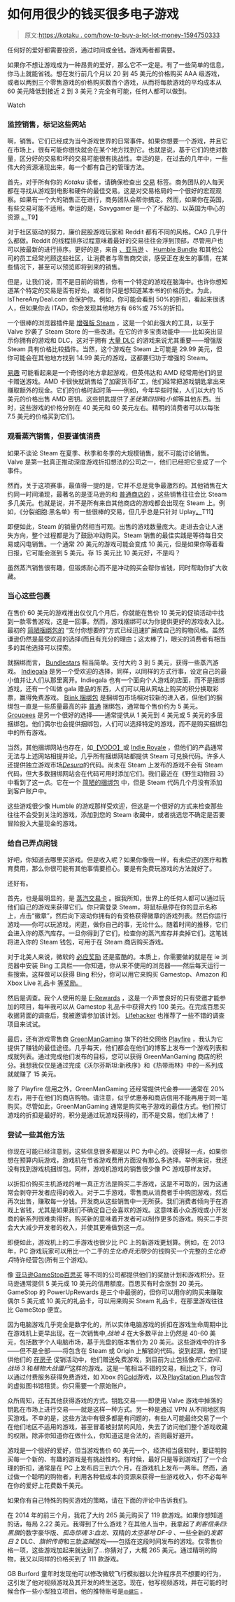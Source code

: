 # 如何用很少的钱买很多电子游戏

> 原文:[https://kotaku . com/how-to-buy-a-lot-lot-money-1594750333](https://kotaku.com/how-to-buy-a-lot-of-video-games-with-very-little-money-1594750333)

任何好的爱好都需要投资，通过时间或金钱。游戏两者都需要。

如果你不想让游戏成为一种昂贵的爱好，那么它不一定是。有了一些简单的信息，你马上就能省钱。想在发行前几个月以 20 到 45 美元的价格购买 AAA 级游戏，或者以两到三个零售游戏的价格购买数百个游戏，从而将每款游戏的平均成本从 60 美元降低到接近 2 到 3 美元？完全有可能，任何人都可以做到。

Watch

### 监控销售，标记这些网站

啊，销售。它们已经成为当今游戏世界的日常事件。如果你想要一个游戏，并且它在市场上，很有可能你很快就会在某个地方找到它。也就是说，基于它们的绝对数量，区分好的交易和坏的交易可能很有挑战性。幸运的是，在过去的几年中，一些伟大的资源涌现出来，每一个都有自己的管理方法。

首先，对于所有你的 *Kotaku* 读者，请确保检查出 [交易](http://kotaku.com/tag/deals#_ga=1.136010417.1877449184.1474313392) 标签。商务团队的人每天都在寻找从游戏到电影和硬件的最佳交易。这是对交易格局的一个很好的宏观观察。如果有一个大的销售正在进行，商务团队会帮你搞定。然而，如果你在英国，有些交易可能不适用。幸运的是，Savygamer 是一个了不起的、以英国为中心的资源 [。](https://kotaku.com/were-buying-more-pc-games-than-we-can-play-1493402988)T9】

对于社区驱动的努力，廉价屁股游戏玩家和 Reddit 都有不同的风格。CAG 几乎什么都做。Reddit 的线程排序过程意味着最好的交易往往会浮到顶部，尽管用户也可以按最新的进行排序。更好的是，来自 [、亚马逊](http://amazon.com?asc_campaign=InlineText&asc_refurl=https://kotaku.com/how-to-buy-a-lot-of-video-games-with-very-little-money-1594750333&asc_source=&tag=kinjakotakulink-20) 、 [Humble Bundle](https://www.humblebundle.com/?partner=Kinja) 和其他公司的员工经常光顾这些社区，让消费者与零售商交谈，感受正在发生的事情，在某些情况下，甚至可以预览即将到来的销售。

但是，让我们说，而不是目前的销售，你有一个特定的游戏在脑海中。也许你想知道某个特定的交易是否有好处，或者你只是想知道某本书的价格历史。为此，IsThereAnyDeal.com 会保护你。例如，你可能会看到 50%的折扣，看起来很诱人，但如果你去 ITAD，你会发现其他地方有 66%或 75%的折扣。

一个很棒的浏览器插件是 [增强版 Steam](http://www.enhancedsteam.com/) ，这是一个如此强大的工具，以至于 Valve 抄袭了 Steam Store 的一些改进。在它的许多宝贵功能中——比如突出显示你拥有的游戏和 DLC，这对于拥有 [大量 DLC](http://store.steampowered.com/app/202170/) 的游戏来说尤其重要——增强版 Steam 具有价格比较插件。当然，这个游戏在 Steam 上可能是 29.99 美元，但你可能会在其他地方找到 14.99 美元的游戏，这都要归功于增强的 Steam。

[易趣](http://www.ebay.com/sch/i.html?_trksid=p2050601.m570.l1313.TR11.TRC1.A0.H1.Xamd+radeon+gold&_nkw=amd+radeon+gold&_sacat=0&_from=R40) 可能看起来是一个奇怪的地方拿起游戏，但英伟达和 AMD 经常用他们的显卡赠送游戏。AMD 卡很快就销售给了加密货币矿工，他们经常把游戏钥匙拿出来赚取额外的现金。它们的价格时起时落——例如，今年早些时候，人们以大约 15 美元的价格出售 AMD 密钥。这些钥匙提供了*圣徒第四排*和*小偷*等其他东西。当时，这些游戏的价格分别在 40 美元和 60 美元左右。精明的消费者可以以每张 7.5 美元的价格买到它们。

### 观看蒸汽销售，但要谨慎消费

如果不谈论 Steam 在夏季、秋季和冬季的大规模销售，就不可能讨论销售。Valve 是第一批真正推动深度游戏折扣想法的公司之一，他们已经把它变成了一个事件。

然而，关于这项赛事，最值得一提的是，它并不总是竞争最激烈的。其他销售在大约同一时间涌现，最著名的是亚马逊的和 [普通商店的](https://www.humblebundle.com/?partner=Kinja) ，这些销售往往会比 Steam 多几美元。也就是说，并不是所有来自其他商店的游戏都会出现在 Steam 上。例如，《分裂细胞:黑名单》有一些很棒的交易，但几乎总是只针对 Uplay[。](https://lifehacker.com/steam-vs-everyone-else-who-really-has-the-best-gaming-1591920883)T11】

即便如此，Steam 的销量仍然相当可观。出售的游戏数量庞大。走进去会让人迷失方向，整个过程都是为了鼓励冲动购买。Steam 销售的最佳实践是等待每日交易或闪电销售。一个通常 20 美元的游戏可能会变成 10 美元，但是如果你等着看日报，它可能会涨到 5 美元。存 15 美元比 10 美元好，不是吗？

虽然蒸汽销售很有趣，但锻炼耐心而不是冲动购买会帮你省钱，同时帮助你扩大收藏。

### 当心这些包裹

在售价 60 美元的游戏推出仅仅几个月后，你就能在售价 10 美元的促销活动中找到一款零售游戏，这是一回事。然而，游戏捆绑可以为你提供更好的游戏收入比。最初的 [简陋捆绑包的](https://www.humblebundle.com/) “支付你想要的”方式已经迅速扩展成自己的购物风格。虽然谦逊仍然是最受欢迎的选择(而且有充分的理由；这太棒了)，眼尖的消费者有相当多的其他选择可以探索。

就捆绑而言， [Bundlestars](http://www.bundlestars.com/) 相当简单。支付大约 3 到 5 美元，获得一些蒸汽游戏。 [Indiegala](https://www.indiegala.com/) 是另一个受欢迎的选择，同样，以同样的方式行事，设定自己的最小值并让人们从那里离开。Indiegala 也有一个面向个人游戏的店面，而不是捆绑游戏，还有一个叫做 gala 赠品的东西，人们可以用从网站上购买的积分换取彩票，赢得免费游戏。 [Blink 捆绑包](http://www.blinkbundle.com/) 是捆绑包市场相对较新的进入者，但他们的捆绑包一直是一些质量最高的非 [普通](https://www.humblebundle.com/?partner=Kinja) 捆绑包，通常每个售价约为 5 美元。 [Groupees](https://groupees.com/) 是另一个很好的选择——通常提供从 1 美元到 4 美元或 5 美元的多层捆绑包。他们偶尔也会提供捆绑包，人们可以选择特定的游戏，而不是购买捆绑包中的所有游戏。

当然，其他捆绑网站也存在，如[【VODO】](http://vodo.net/)或 [Indie Royale](http://www.indieroyale.com/) ，但他们的产品通常无法与上述网站相提并论。几乎所有捆绑网站都提供 Steam 可兑换代码。许多人还提供独立游戏市场[*Desura*](http://www.desura.com/)的代码。尚未在 Steam 上发布的游戏不会有 Steam 代码，但大多数捆绑网站会在代码可用时添加它们。我们最近在《野生动物园 3》中看到了这一点。它在一个 [简陋的捆绑包](https://www.humblebundle.com/?partner=Kinja) 中，但是 Steam 代码几个月没有添加到客户账户中。

这些游戏很少像 Humble 的游戏那样受欢迎，但这是一个很好的方式来检查那些往往不会受到关注的游戏，添加到您的 Steam 收藏中，或者挑选您不确定是否要冒险投入大量现金的游戏。

### 给自己弄点闲钱

好吧，你知道去哪里买游戏。但是收入呢？如果你像我一样，有未偿还的医疗和教育费用，那么你很可能有其他事情要担心。要是有免费玩游戏的方法就好了。

还好有。

首先，也是最明显的，是 [蒸汽交易卡](http://steamcommunity.com/tradingcards/faq/) 。据我所知，世界上的任何人都可以通过玩他们自己的游戏来获得它们。你只需登录 Steam，将鼠标悬停在你的显示名称上，点击“徽章”，然后向下滚动你拥有的有资格获得徽章的游戏列表。然后你运行游戏——你可以玩游戏，闲逛，做你自己的事，无论什么。随着时间的推移，它们会进入你的蒸汽库存。一旦你得到了它们，检查你的蒸汽库存并卖掉它们。这笔钱将进入你的 Steam 钱包，可用于在 Steam 商店购买游戏。

对于北美人来说，微软的 [必应奖励](http://www.bing.com/explore/rewards) 还是蛮酷的。本质上，你需要做的就是在 ie 浏览器中安装 Bing 工具栏——你知道，你从来不使用的浏览器——然后每天运行一些搜索。这样做可以获得 Bing 积分，你可以用它来购买 Gamestop、Amazon 和 Xbox Live 礼品卡 [等奖励。](https://kotaku.com/putting-video-game-trade-ins-to-the-test-1555397500)

然后是调查。我个人使用的是 [E-Rewards](http://www.e-rewards.com/) ，这是一个声誉良好的只有受邀才能参加的项目，每年我可以从 Gamestop 礼品卡中获得大约 100 美元。在完成百思买收据背面的调查后，我被邀请参加该计划。 [Lifehacker](http://lifehacker.com/make-money-in-your-spare-time-doing-simple-online-tasks-5770451) 也推荐了一些不错的调查项目来试试。

最后，还有游戏零售商 [GreenManGaming](http://www.greenmangaming.com/) 旗下的社交网络 [Playfire](http://www.greenmangaming.com/playfire-rewards/) ，我认为它提供了赚钱的最佳途径。几乎每天，他们都会在他们的博客上发布一个游戏列表和成就列表。通过完成他们发布的目标，您可以获得 GreenManGaming 商店的积分。我想我仅仅是通过完成《沃尔芬斯坦:新秩序》和《热带雨林》中的一系列成就就赚了 15 美元。

除了 Playfire 信用之外，GreenManGaming 还经常提供代金券——通常在 20%左右，用于在他们的商店购物。请注意，似乎优惠券和商店信用不能再用于同一笔购买。尽管如此，GreenManGaming 通常是购买电子游戏的最佳方式。他们预订游戏的折扣是最好的，积分是通过玩游戏获得的，而不是交易。他们太棒了！

### 尝试一些其他方法

你现在可能已经注意到，这些信息很多都是以 PC 为中心的。说得轻一点，如果你想在预算内玩游戏，游戏机在节省游戏费用方面没有那么多选择。举例来说，我还没有找到游戏机捆绑包。同样，游戏机游戏的销售很少像 PC 游戏那样友好。

以折扣价购买主机游戏的唯一真正方法是购买二手游戏，这是不可取的，因为这通常会剥夺开发者应得的收入。对于二手游戏，零售商从消费者手中购回游戏，然后再次出售，赚取每一分钱。开发商从这些销售中一无所获。我们消费者倾向于在游戏上省钱，尤其是如果我们不确定自己会喜欢的游戏。这意味着小众游戏或小开发商的新系列很难卖得好。购买新的意味着开发者可以制作更多的游戏。购买二手货会大大减少开发者的收入，并使其更难做到这一点。

即便如此，游戏机上的二手游戏也很少比 PC 上的新游戏更划算。例如，在 2013 年，PC 游戏玩家可以用比一个二手的*生化奇兵无限*少的钱购买一个完整的*生化奇兵*特许经营包(所有三个游戏)。

像 [亚马逊](http://amazon.com?asc_campaign=InlineText&asc_refurl=https://kotaku.com/how-to-buy-a-lot-of-video-games-with-very-little-money-1594750333&asc_source=&tag=kinjakotakulink-20)[GameStop](https://www.gamestop.com/PowerUpRewards/)[百思买](https://my.bestbuy.com/gamers/benefits) 等不同的公司都提供他们的奖励计划和游戏积分。亚马逊通常提供 5 美元或 10 美元的信用额度。百思买有时会涨到 20 美元。GameStop 的 PowerUpRewards 是三个中最弱的，但你可以用你的购买来赚取偶尔 5 美元或 10 美元的礼品卡，可以用来购买 Steam 礼品卡，在那里游戏往往比 GameStop 便宜。

因为电脑游戏几乎完全是数字化的，所以实体电脑游戏的折扣在游戏生命周期中比在游戏机上更早出现。在一次销售中,*战地 4* 在大多数平台上仍然是 40-60 美元，包括数字个人电脑市场，基于光盘的版本售价为 20 美元。这些游戏中的许多——但不是全部——将包含在 Steam 或 Origin 上解锁的代码。说到起源，他们提供他们的 [在房子](https://www.origin.com/en-us/store/free-games/on-the-house) 促销活动中，他们赠送免费游戏，到目前为止包括像*死亡空间、* *战场 3* 和*植物大战僵尸*这样的游戏。这是一笔相当不错的交易，相比之下，你可以通过付费服务获得免费游戏，如 Xbox 的[Gold](http://www.xbox.com/en-US/live/games-with-gold)游戏，以及[PlayStation Plus](http://us.playstation.com/playstation-plus/)包含的虚拟图书馆租赁。你只需要一个原始账户。

众所周知，还有其他获得游戏的方式。钥匙交易——即使用 Valve 游戏中掉落的钥匙在市场上进行交易——就是这样一种方式。另一种是通过 VPN 从不同地区购买游戏。不幸的是，这些方法中有很多都是有问题的，有些人可能最终交易了一个在他们地区不适用的游戏，甚至冒着被封禁的风险，失去了访问他们整个游戏收藏的权限。除非你知道你在做什么，你知道这是合法的，否则最好避开。

游戏是一个很好的爱好，但当游戏售价 60 美元一个，经济相当疲软时，要证明购买每一个新的、有趣的游戏是有挑战性的。有时候，最好只是等到游戏打了一个合理的折扣，通常是在 PC 上发布后三到六个月，在游戏机上发布一两年。然而，通过做一个聪明的购物者，利用各种低成本的资源来获得一些游戏收入，你不必每年在你的爱好上花费数千美元。

如果你有自己特殊的购买游戏的策略，请在下面的评论中告诉我们。

在 2014 年的前三个月，我花了大约 265 美元购买了 119 款游戏。如果你想知道的话，每局 2.22 美元。我得到了什么游戏？在其他人当中，我拿起了*刺客信条四:黑旗*的数字豪华版、*孤岛惊魂 3:血龙*、双精的*太空基地 DF-9* 、一些全新的*发薪日 2* DLC、*旗帜传奇*和三款*盗贼*游戏——包括在这段时间发布的游戏。仅零售价格一项，这些游戏加起来就达到了...你猜对了，大概 265 美元。通过精明的购物，我又以同样的价格买到了 111 款游戏。

GB Burford 童年时发现他可以修改微软飞行模拟器以允许程序员不想要的行为，这引发了他对视频游戏及其开发的终生迷恋。现在，他写视频游戏，并在可能的时候合作一些小型独立项目。他的推特账号是[<small>@健忘</small>](https://twitter.com/forgetamnesia) <small>。</small>